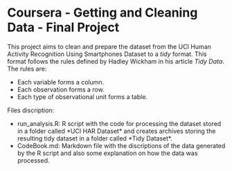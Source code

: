 # Coursera - Getting and Cleaning Data - Final Project

This project aims to clean and prepare the dataset from the UCI Human Activity Recognition Using Smartphones Dataset to a *tidy* format. This format follows the rules defined by Hadley Wickham in his article *Tidy Data*. The rules are:  
<ul><li>Each variable forms a column.</li>  
<li>Each observation forms a row.</li>  
<li>Each type of observational unit forms a table.</li></ul>

Files discription:
<ul><li>run_analysis.R: R script with the code for processing the dataset stored in a folder called *UCI HAR Dataset* and creates archives storing the resulting tidy dataset in a folder called *Tidy Dataset*.</li>  
<li>CodeBook.md: Markdown file with the discriptions of the data generated by the R script and also some explanation on how the data was processed.</li></ul>
